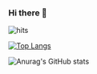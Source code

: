 ### Hi there 👋

![hits](https://hits.b3log.org/Zuoqiu-Yingyi/Zuoqiu-Yingyi.svg)

[![Top Langs](https://github-readme-stats.vercel.app/api/top-langs/?username=Zuoqiu-Yingyi&layout=compact)](https://github.com/anuraghazra/github-readme-stats)

![Anurag's GitHub stats](https://github-readme-stats.vercel.app/api?username=Zuoqiu-Yingyi&show_icons=true&theme=buefy&include_all_commits=true)

<!--
**Zuoqiu-Yingyi/Zuoqiu-Yingyi** is a ✨ _special_ ✨ repository because its `README.md` (this file) appears on your GitHub profile.

Here are some ideas to get you started:

- 🔭 I’m currently working on ...
- 🌱 I’m currently learning ...
- 👯 I’m looking to collaborate on ...
- 🤔 I’m looking for help with ...
- 💬 Ask me about ...
- 📫 How to reach me: ...
- 😄 Pronouns: ...
- ⚡ Fun fact: ...
-->
